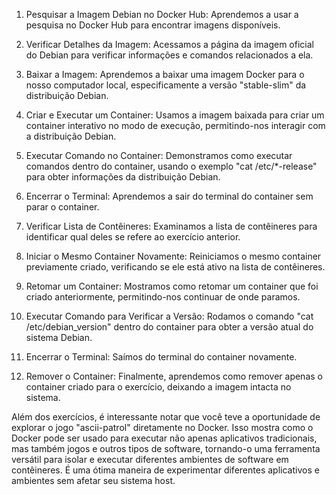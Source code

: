 1. Pesquisar a Imagem Debian no Docker Hub: Aprendemos a usar a pesquisa no Docker Hub para encontrar imagens disponíveis.

2. Verificar Detalhes da Imagem: Acessamos a página da imagem oficial do Debian para verificar informações e comandos relacionados a ela.

3. Baixar a Imagem: Aprendemos a baixar uma imagem Docker para o nosso computador local, especificamente a versão "stable-slim" da distribuição Debian.

4. Criar e Executar um Container: Usamos a imagem baixada para criar um container interativo no modo de execução, permitindo-nos interagir com a distribuição Debian.

5. Executar Comando no Container: Demonstramos como executar comandos dentro do container, usando o exemplo "cat /etc/*-release" para obter informações da distribuição Debian.

6. Encerrar o Terminal: Aprendemos a sair do terminal do container sem parar o container.

7. Verificar Lista de Contêineres: Examinamos a lista de contêineres para identificar qual deles se refere ao exercício anterior.

8. Iniciar o Mesmo Container Novamente: Reiniciamos o mesmo container previamente criado, verificando se ele está ativo na lista de contêineres.

9. Retomar um Container: Mostramos como retomar um container que foi criado anteriormente, permitindo-nos continuar de onde paramos.

10. Executar Comando para Verificar a Versão: Rodamos o comando "cat /etc/debian_version" dentro do container para obter a versão atual do sistema Debian.

11. Encerrar o Terminal: Saímos do terminal do container novamente.

12. Remover o Container: Finalmente, aprendemos como remover apenas o container criado para o exercício, deixando a imagem intacta no sistema.

Além dos exercícios, é interessante notar que você teve a oportunidade de explorar o jogo "ascii-patrol" diretamente no Docker. Isso mostra como o Docker pode ser usado para executar não apenas aplicativos tradicionais, mas também jogos e outros tipos de software, tornando-o uma ferramenta versátil para isolar e executar diferentes ambientes de software em contêineres. É uma ótima maneira de experimentar diferentes aplicativos e ambientes sem afetar seu sistema host.